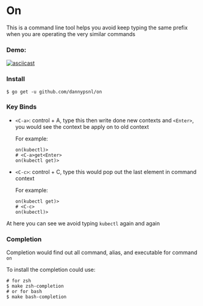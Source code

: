 # On

This is a command line tool helps you avoid keep typing the same prefix when you are operating the very similar commands

### Demo:

[![asciicast](https://asciinema.org/a/240649.svg)](https://asciinema.org/a/240649)

### Install

```
$ go get -u github.com/dannypsnl/on
```

### Key Binds

- `<C-a>`: control + A, type this then write done new contexts and `<Enter>`, you would see the context be apply on to old context

    For example:
    ```
    on(kubectl)>
    # <C-a>get<Enter>
    on(kubectl get)>
    ```
- `<C-c>`: control + C, type this would pop out the last element in command context

    For example:
    ```
    on(kubectl get)>
    # <C-c>
    on(kubectl)>
    ```

At here you can see we avoid typing `kubectl` again and again

### Completion

Completion would find out all command, alias, and executable for command `on`

To install the completion could use:

```
# for zsh
$ make zsh-completion
# or for bash
$ make bash-completion
```
